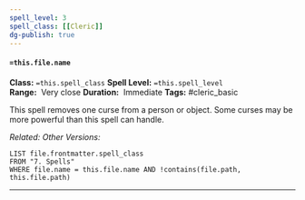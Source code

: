 ```yaml
---
spell_level: 3
spell_class: [[Cleric]]
dg-publish: true
---
```


#### `=this.file.name`

**Class:** `=this.spell_class`
**Spell Level:** `=this.spell_level`  
**Range:**  Very close
**Duration:**  Immediate
**Tags:** #cleric_basic 

This spell removes one curse from a person or object. Some curses may be more powerful than this spell can handle.

*Related:* 
*Other Versions:*
```dataview
LIST file.frontmatter.spell_class
FROM "7. Spells"
WHERE file.name = this.file.name AND !contains(file.path, this.file.path)
```
___
